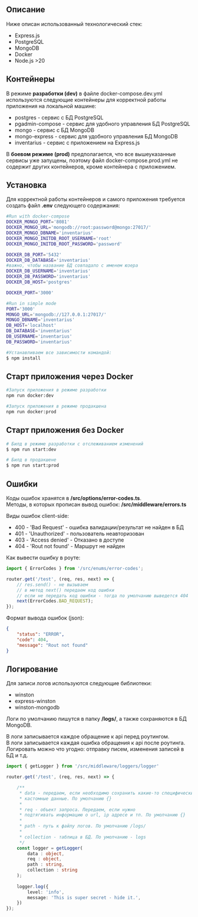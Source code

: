 ## Описание
Ниже описан использованный технологический стек:

- Express.js
- PostgreSQL
- MongoDB
- Docker
- Node.js >20

## Контейнеры

В режиме **разработки (dev)** в файле docker-compose.dev.yml используются следующие контейнеры для корректной работы приложения на локальной машине:
- postgres - сервис с БД PostgreSQL
- pgadmin-compose - сервис для удобного управления БД PostgreSQL
- mongo - сервис c БД MongoDB
- mongo-express - сервис для удобного управления БД MongoDB
- inventarius - сервис с приложением на Express.js

В **боевом режиме (prod)** предполагается, что все вышеуказанные сервисы уже запущены, поэтому файл docker-compose.prod.yml не содержит других контейнеров, кроме контейнера с приложением.

## Установка

Для корректной работы контейнеров и самого приложения требуется создать файл **.env** следующего содержания:
```bash
#Run with docker-compose
DOCKER_MONGO_PORT='8081'
DOCKER_MONGO_URL='mongodb://root:password@mongo:27017/'
DOCKER_MONGO_DBNAME='inventarius'
DOCKER_MONGO_INITDB_ROOT_USERNAME='root'
DOCKER_MONGO_INITDB_ROOT_PASSWORD='password'

DOCKER_DB_PORT='5432'
DOCKER_DB_DATABASE='inventarius'
#важно, чтобы название БД совпадало с именем юзера
DOCKER_DB_USERNAME='inventarius' 
DOCKER_DB_PASSWORD='inventarius'
DOCKER_DB_HOST='postgres'

DOCKER_PORT='3000'

#Run in simple mode
PORT='3000'
MONGO_URL='mongodb://127.0.0.1:27017/'
MONGO_DBNAME='inventarius'
DB_HOST='localhost'
DB_DATABASE='inventarius'
DB_USERNAME='inventarius'
DB_PASSWORD='inventarius'
```  

```bash
#Устанавливаем все зависимости командой:
$ npm install
```

## Старт приложения через Docker  

```bash
#Запуск приложения в режиме разработки
npm run docker:dev

#Запуск приложения в режиме продакшена
npm run docker:prod
```

## Старт приложения без Docker

```bash
# Билд в режиме разработки с отслеживанием изменений
$ npm run start:dev

# Билд в продакшене
$ npm run start:prod
```

## Ошибки

Коды ошибок хранятся в **/src/options/error-codes.ts**.  
Методы, в которых прописан вывод ошибок: **/src/middleware/errors.ts**  

Виды ошибок client-side:
- 400 - 'Bad Request' - ошибка валидации/результат не найден в БД
- 401 - 'Unauthorized' - пользователь неавторизован
- 403 - 'Access denied' - Отказано в доступе
- 404 - 'Rout not found' - Маршрут не найден    
    
Как вывести ошибку в роуте:
```ts
import { ErrorCodes } from '/src/enums/error-codes';

router.get('/test', (req, res, next) => {
    // res.send() - не вызываем
    // в метод next() передаем код ошибки
    // если не передать код ошибки - тогда по умолчанию выведется 404
    next(ErrorCodes.BAD_REQUEST);
});
```
Формат вывода ошибок (json):

```json
{
    "status": "ERROR",
    "code": 404,
    "message": "Rout not found"
}
```

## Логирование

Для записи логов используются следующие библиотеки:
- winston
- express-winston
- winston-mongodb

Логи по умолчанию пишутся в папку **/logs/**, а также сохраняются в БД MongoDB.

В логи записывается каждое обращение к api перед роутингом.  
В логи записывается каждая ошибка обращения к api после роутинга.  
Логировать можно что угодно: отправку писем, изменения записей в БД и т.д. 
```ts
import { getLogger } from '/src/middleware/loggers/logger'

router.get('/test', (req, res, next) => {

    /**
     * data - передаем, если необходимо сохранить какие-то специфические 
     * кастомные данные. По умолчанию {}
     * 
     * req - объект запроса. Передаем, если нужно
     * подтягивать информацию о url, ip адресе и тп. По умолчанию {}
     * 
     * path - путь к файлу логов. По умолчанию /logs/
     * 
     * collection - таблица в БД. По умолчанию - logs
     */
    const logger = getLogger(
        data : object,
        req : object,                
        path : string, 
        collection : string
    );
    
    logger.log({
        level: 'info',
        message: 'This is super secret - hide it.',
    })
});
```


